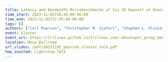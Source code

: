 ```yaml
---
title: Latency and Bandwidth Microbenchmarks of Six US Depoart of Energy Systems in the Top500
time_start: 2023-11-02T16:45:00-06:00
time_end: 2023-11-02T17:45:00-06:00
tags: []
authors: ["Carl Pearson", "Christopher M. Siefert", "Stephen L. Olivier", "Andrey Prokopenko", "Timothy J. Fuller", "Jonathan Hu"]
event: Cluster
event_url: https://trilinos.github.io/trilinos_user-developer_group_meeting_2023.html
location: Mesa Ballroom
url_slides: /pdf/20231102_pearson_cluster_talk.pdf
how_invited: Lightning Talk
---
```

